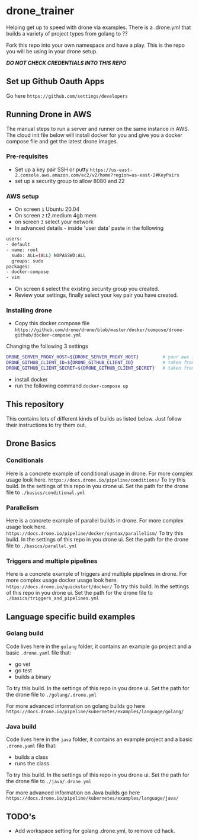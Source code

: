 # drone_trainer

Helping get up to speed with drone via examples. There is a .drone.yml that builds a variety of project types from golang to ??

Fork this repo into your own namespace and have a play. This is the repo you will be using in your drone setup.

***DO NOT CHECK CREDENTIALS INTO THIS REPO***

## Set up Github Oauth Apps

Go here `https://github.com/settings/developers`

## Running Drone in AWS

The manual steps to run a server and runner on the same instance in AWS.
The cloud init file below will install docker for you and give you a docker compose file and get the latest drone images.

### Pre-requisites

- Set up a key pair SSH or putty `https://us-east-2.console.aws.amazon.com/ec2/v2/home?region=us-east-2#KeyPairs`
- set up a security group to allow 8080 and 22

### AWS setup

- On screen `1` Ubuntu 20.04
- On screen `2` t2.medium 4gb mem
- on screen `3` select your network
- In advanced details - inside 'user data' paste in the following

```BASH
users:
- default
- name: root
  sudo: ALL=(ALL) NOPASSWD:ALL
  groups: sudo
packages:
- docker-compose
- vim
```

- On screen `6` select the existing security group you created.
- Review your settings, finally select your key pair you have created.

### Installing drone

- Copy this docker compose file `https://github.com/drone/drone/blob/master/docker/compose/drone-github/docker-compose.yml`

Changing the following 3 settings

```BASH
DRONE_SERVER_PROXY_HOST=${DRONE_SERVER_PROXY_HOST}         # your aws instance hostname
DRONE_GITHUB_CLIENT_ID=${DRONE_GITHUB_CLIENT_ID}           # taken from your Github oauth application
DRONE_GITHUB_CLIENT_SECRET=${DRONE_GITHUB_CLIENT_SECRET}   # taken from your Github oauth application
```

- install docker
- run the following command `docker-compose up`

## This repository

This contains lots of different kinds of builds as listed below. Just follow their instructions to try them out.

## Drone Basics

### Conditionals

Here is a concrete example of conditional usage in drone. For more complex usage look here. `https://docs.drone.io/pipeline/conditions/`
To try this build. In the settings of this repo in you drone ui. Set the path for the drone file to `./basics/conditional.yml`

### Parallelism

Here is a concrete example of parallel builds in drone. For more complex usage look here. `https://docs.drone.io/pipeline/docker/syntax/parallelism/`
To try this build. In the settings of this repo in you drone ui. Set the path for the drone file to `./basics/parallel.yml`

### Triggers and multiple pipelines

Here is a concrete example of triggers and multiple pipelines in drone. For more complex usage docker usage look here. `https://docs.drone.io/quickstart/docker/`
To try this build. In the settings of this repo in you drone ui. Set the path for the drone file to `./basics/triggers_and_pipelines.yml`

## Language specific build examples

### Golang build

Code lives here in the `golang` folder, it contains an example go project and a basic `.drone.yaml` file that:

- go vet
- go test
- builds a binary

To try this build. In the settings of this repo in you drone ui. Set the path for the drone file to `./golang/.drone.yml`

For more advanced information on golang builds go here `https://docs.drone.io/pipeline/kubernetes/examples/language/golang/`

### Java build

Code lives here in the `java` folder, it contains an example project and a basic `.drone.yaml` file that:

- builds a class
- runs the class

To try this build. In the settings of this repo in you drone ui. Set the path for the drone file to `./java/.drone.yml`

For more advanced information on Java builds go here `https://docs.drone.io/pipeline/kubernetes/examples/language/java/`

## TODO's

- Add workspace setting for golang .drone.yml, to remove cd hack.
